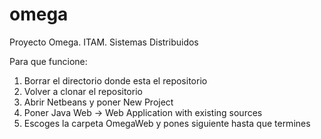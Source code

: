 # omega
Proyecto Omega. ITAM. Sistemas Distribuidos

Para que funcione:<br/>
<ol>
<li>Borrar el directorio donde esta el repositorio</li>
<li>Volver a clonar el repositorio</li>
<li>Abrir Netbeans y poner New Project</li>
<li>Poner Java Web -> Web Application with existing sources</li>
<li>Escoges la carpeta OmegaWeb y pones siguiente hasta que termines</li>
</ol>

